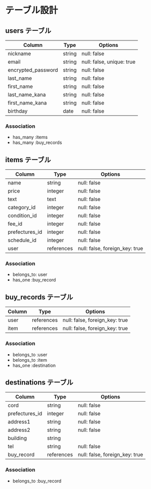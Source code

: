# テーブル設計

## users テーブル

| Column             | Type    | Options                   |
| ------------------ | ------- | ------------------------- |
| nickname           | string  | null: false               |
| email              | string  | null: false, unique: true |
| encrypted_password | string  | null: false               |
| last_name          | string  | null: false               |
| first_name         | string  | null: false               | 
| last_name_kana     | string  | null: false               | 
| first_name_kana    | string  | null: false               |
| birthday           | date    | null: false               | 


### Association

- has_many :items
- has_many :buy_records

## items テーブル

| Column         | Type        | Options                        |
| -------------- | ----------- | ------------------------------ |
| name           | string      | null: false                    |
| price          | integer     | null: false                    |
| text           | text        | null: false                    |
| category_id    | integer     | null: false                    | 
| condition_id   | integer     | null: false                    | 
| fee_id         | integer     | null: false                    |
| prefectures_id | integer     | null: false                    | 
| schedule_id    | integer     | null: false                    |
| user           | references  | null: false, foreign_key: true |

### Association

- belongs_to: user
- has_one :buy_record

## buy_records テーブル

| Column    | Type       | Options                        |
| --------- | ---------- | ------------------------------ |
| user      | references | null: false, foreign_key: true |
| item      | references | null: false, foreign_key: true |

### Association

- belongs_to :user
- belongs_to :item
- has_one :destination

## destinations テーブル

| Column         | Type        | Options                        |
| -------------- | ----------- | ------------------------------ |
| cord           | string      | null: false                    |
| prefectures_id | integer     | null: false                    |
| address1       | string      | null: false                    |
| address2       | string      | null: false                    |
| building       | string      |                                |
| tel            | string      | null: false                    |
| buy_record     | references  | null: false, foreign_key: true |

### Association
- belongs_to :buy_record

